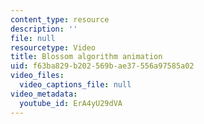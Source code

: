 ```yaml
---
content_type: resource
description: ''
file: null
resourcetype: Video
title: Blossom algorithm animation
uid: f63ba829-b202-569b-ae37-556a97585a02
video_files:
  video_captions_file: null
video_metadata:
  youtube_id: ErA4yU29dVA
---
```

